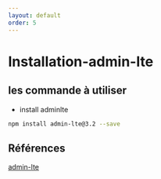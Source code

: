 ```yaml
---
layout: default
order: 5
---
```

<!--  -->

# Installation-admin-lte

## les commande à utiliser

- install adminlte
```bash
npm install admin-lte@3.2 --save
```

## Références

[admin-lte](https://adminlte.io/docs/3.2/)